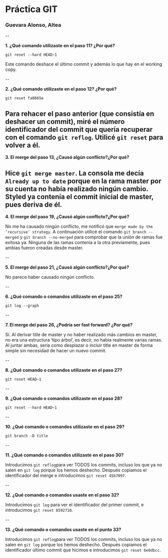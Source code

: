 # Práctica GIT

### Guevara Alonso, Altea

--

**1. ¿Qué comando utilizaste en el paso 11? ¿Por qué?**

`git reset --hard HEAD~1` 

Este comando deshace el último commit y además lo que hay en el working copy.

--

**2. ¿Qué comando utilizaste en el paso 12? ¿Por qué?**

`git reset fa0865e` 

Para rehacer el paso anterior (que consistía en deshacer un commit), miré el número identificador del commit que quería recuperar con el comando `git reflog`. Utilicé `git reset` para volver a él.
--

**3. El merge del paso 13, ¿Causó algún conflicto?¿Por qué?**

Hice `git merge master`. La consola me decía `Already up to date` porque en la rama master por su cuenta no había realizado ningún cambio. Styled ya contenía el commit inicial de master, pues deriva de él. 
--

**4. El merge del paso 19, ¿Causó algún conflicto?¿Por qué?**

No me ha causado ningún conflicto, me notificó que `merge made by the ‘recursive’ strategy`.  A continuación utilicé el comando `git branch --merged` y `git branch --no-merged` para comprobar que la unión de ramas fue exitosa ya. Ninguna de las ramas contenía a la otra previamente, pues ambias fueron creadas desde master. 

--

**5. El merge del paso 21, ¿Causó algún conflicto?¿Por qué?**

No parece haber causado ningún conflicto. 

--

**6. ¿Qué comando o comandos utilizaste en el paso 25?**

`git log --graph` 

--

**7. El merge del paso 26, ¿Podría ser fast forward? ¿Por qué?**

Sí. Al derivar title de master y no haber realizado más cambios en master, no era una estructura ‘tipo árbol’, es decir, no había realmente varias ramas. Al juntar ambas, sería como desplazar o incluir title en master de forma simple sin necesidad de hacer un nuevo commit.



--

**8. ¿Qué comando o comandos utilizaste en el paso 27?**

`git reset HEAD~1`

--

**9. ¿Qué comando o comandos utilizaste en el paso 28?**

`git reset --hard HEAD~1` 

--

**10. ¿Qué comando o comandos utilizaste en el paso 29?**

`git branch -D title` 

--

**11. ¿Qué comando o comandos utilizaste en el paso 30?**

Introducimos `git reflog`para ver TODOS los commits, incluso los que ya no salen en `git log` porque los hemos deshecho. Después copiamos el identificador del merge e introducimos `git reset 45b7097`.

--

**12. ¿Qué comando o comandos usaste en el paso 32?**

Introducimos `git log` para ver el identificador del primer commit, e  introducimos `git reset 8592710`.

--

**13. ¿Qué comando o comandos usaste en el punto 33?**

Introducimos `git reflog`para ver TODOS los commits, incluso los que ya no salen en `git log` porque los hemos deshecho. Después copiamos el identificador último commit que hicimos e introducimos `git reset 6e0dbcc`.




